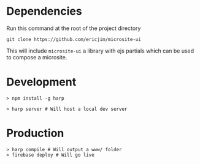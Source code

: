 # Dependencies
Run this command at the root of the project directory
```
git clone https://github.com/ericjim/microsite-ui
```
This will include `microsite-ui` a library with ejs partials which can be used to compose a microsite.


# Development
```
> npm install -g harp

```

```
> harp server # Will host a local dev server
```

# Production

```
> harp compile # Will output a www/ folder
> firebase deploy # Will go live
```
